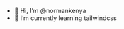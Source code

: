 - 👋 Hi, I’m @normankenya
- 🌱 I’m currently learning tailwindcss


<!---
normankenya/normankenya is a ✨ special ✨ repository because its `README.md` (this file) appears on your GitHub profile.
You can click the Preview link to take a look at your changes.
--->
